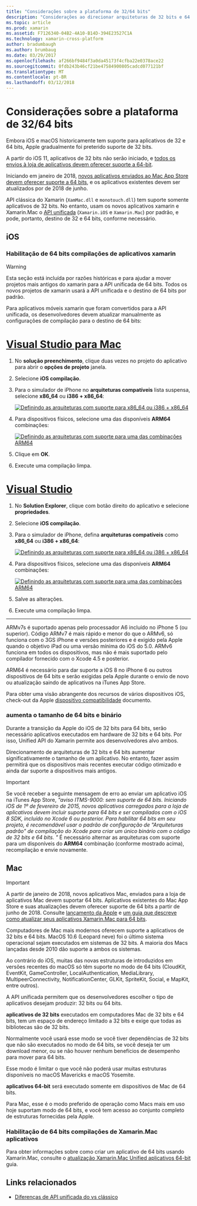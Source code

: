 ```yaml
---
title: "Considerações sobre a plataforma de 32/64 bits"
description: "Considerações ao direcionar arquiteturas de 32 bits e 64 bits para seu aplicativo"
ms.topic: article
ms.prod: xamarin
ms.assetid: F7126340-04B2-4A10-B14D-394E23527C1A
ms.technology: xamarin-cross-platform
author: bradumbaugh
ms.author: brumbaug
ms.date: 03/29/2017
ms.openlocfilehash: af266bf9484f3a0da45173f4cfba22e0378ace22
ms.sourcegitcommit: 0fdb243b46cf21be47584900805cadcd077121bf
ms.translationtype: MT
ms.contentlocale: pt-BR
ms.lasthandoff: 03/12/2018
---
```

# <a name="3264-bit-platform-considerations"></a>Considerações sobre a plataforma de 32/64 bits

Embora iOS e macOS historicamente tem suporte para aplicativos de 32 e 64 bits, Apple gradualmente foi preterido suporte de 32 bits.

A partir do iOS 11, aplicativos de 32 bits não serão iniciado, e [todos os envios à loja de aplicativos devem oferecer suporte a 64-bit](https://developer.apple.com/news/?id=06282017b).

Iniciando em janeiro de 2018, [novos aplicativos enviados ao Mac App Store devem oferecer suporte a 64 bits](https://developer.apple.com/news/?id=06282017a), e os aplicativos existentes devem ser atualizados por de 2018 de junho.

API clássica do Xamarin (`XamMac.dll` e `monotouch.dll`) tem suporte somente aplicativos de 32 bits. No entanto, usam os novos aplicativos xamarin e Xamarin.Mac o [API unificada](~/cross-platform/macios/unified/index.md) (`Xamarin.iOS` e `Xamarin.Mac`) por padrão, e pode, portanto, destino de 32 e 64 bits, conforme necessário.

## <a name="ios"></a>iOS

<a name="enable-64" />

### <a name="enabling-64-bit-builds-of-xamarinios-apps"></a>Habilitação de 64 bits compilações de aplicativos xamarin

> [!WARNING]
> Esta seção está incluída por razões históricas e para ajudar a mover projetos mais antigos do xamarin para a API unificada de 64 bits. Todos os novos projetos de xamarin usará a API unificada e o destino de 64 bits por padrão.

Para aplicativos móveis xamarin que foram convertidos para a API unificada, os desenvolvedores devem atualizar manualmente as configurações de compilação para o destino de 64 bits:

# <a name="visual-studio-for-mactabvsmac"></a>[Visual Studio para Mac](#tab/vsmac)

1. No **solução preenchimento**, clique duas vezes no projeto do aplicativo para abrir o **opções de projeto** janela.
2. Selecione **iOS compilação**.
3. Para o simulador de iPhone no **arquiteturas compatíveis** lista suspensa, selecione **x86\_64** ou **i386 + x86\_64**:

   [![Definindo as arquiteturas com suporte para x86\_64 ou i386 + x86\_64](Images/Image01.png "Setting Supported architectures to x86\_64 or i386 + x86\_64")](Images/Image01-large.png#lightbox) 

4. Para dispositivos físicos, selecione uma das disponíveis **ARM64** combinações:

   [![Definindo as arquiteturas com suporte para uma das combinações ARM64](Images/Image02.png "arquiteturas de configuração com suporte para uma das combinações ARM64")](Images/Image02-large.png#lightbox)

5. Clique em **OK**.
6. Execute uma compilação limpa.

# <a name="visual-studiotabvswin"></a>[Visual Studio](#tab/vswin)

1. No **Solution Explorer**, clique com botão direito do aplicativo e selecione **propriedades**.
2. Selecione **iOS compilação**.
3. Para o simulador de iPhone, defina **arquiteturas compatíveis** como **x86\_64** ou **i386 + x86\_64**: 

   [![Definindo as arquiteturas com suporte para x86_64 ou i386 + x86\_64](Images/VS02.png "Setting Supported architectures to x86_64 or i386 + x86\_64")](Images/VS02-large.png#lightbox)

4. Para dispositivos físicos, selecione uma das disponíveis **ARM64** combinações:
    
   [![Definindo as arquiteturas com suporte para uma das combinações ARM64](Images/VS01.png "arquiteturas de configuração com suporte para uma das combinações ARM64")](Images/VS01-large.png#lightbox)

5. Salve as alterações.
6. Execute uma compilação limpa.

-----

ARMv7s é suportado apenas pelo processador A6 incluído no iPhone 5 (ou superior). Código ARMv7 é mais rápido e menor do que o ARMv6, só funciona com o 3GS iPhone e versões posteriores e é exigido pela Apple quando o objetivo iPad ou uma versão mínima do iOS do 5.0. ARMv6 funciona em todos os dispositivos, mas não é mais suportado pelo compilador fornecido com o Xcode 4.5 e posterior. 

ARM64 é necessário para dar suporte a iOS 8 no iPhone 6 ou outros dispositivos de 64 bits e serão exigidas pela Apple durante o envio de novo ou atualização saindo de aplicativos na iTunes App Store.

Para obter uma visão abrangente dos recursos de vários dispositivos iOS, check-out da Apple [dispositivo compatibilidade](https://developer.apple.com/library/content/documentation/DeviceInformation/Reference/iOSDeviceCompatibility/DeviceCompatibilityMatrix/DeviceCompatibilityMatrix.html) documento.

### <a name="64-bit-and-binary-size-increases"></a>aumenta o tamanho de 64 bits e binário

Durante a transição da Apple do iOS de 32 bits para 64 bits, serão necessário aplicativos executados em hardware de 32 bits e 64 bits. Por isso, Unified API do Xamarin permite aos desenvolvedores alvo ambos.

Direcionamento de arquiteturas de 32 bits e 64 bits aumentar significativamente o tamanho de um aplicativo. No entanto, fazer assim permitirá que os dispositivos mais recentes executar código otimizado e ainda dar suporte a dispositivos mais antigos.

> [!IMPORTANT]
> Se você receber a seguinte mensagem de erro ao enviar um aplicativo iOS na iTunes App Store, _"aviso ITMS-9000: sem suporte de 64 bits. Iniciando iOS de 1º de fevereiro de 2015, novos aplicativos carregados para a loja de aplicativos devem incluir suporte para 64 bits e ser compilados com o iOS 8 SDK, incluído no Xcode 6 ou posterior. Para habilitar 64 bits em seu projeto, é recomendável usar o padrão de configuração de "Arquiteturas padrão" de compilação do Xcode para criar um único binário com o código de 32 bits e 64 bits. "_ É necessário alternar as arquiteturas com suporte para um disponíveis do **ARM64** combinação (conforme mostrado acima), recompilação e envie novamente.

## <a name="mac"></a>Mac

> [!IMPORTANT]
> A partir de janeiro de 2018, novos aplicativos Mac, enviados para a loja de aplicativos Mac devem suportar 64 bits. Aplicativos existentes do Mac App Store e suas atualizações devem oferecer suporte de 64 bits a partir de junho de 2018. Consulte [lançamento da Apple](https://developer.apple.com/news/?id=06282017a) e [um guia que descreve como atualizar seus aplicativos Xamarin.Mac para 64 bits](~/cross-platform/macios/32-and-64/mac-64-bit.md).

Computadores de Mac mais modernos oferecem suporte a aplicativos de 32 bits e 64 bits.   MacOS 10.6 (Leopard neve) foi o último sistema operacional sejam executados em sistemas de 32 bits.   A maioria dos Macs lançadas desde 2010 dão suporte a ambos os sistemas.

Ao contrário do iOS, muitas das novas estruturas de introduzidos em versões recentes do macOS só têm suporte no modo de 64 bits (CloudKit, EventKit, GameController, LocalAuthentication, MediaLibrary, MultipeerConnectivity, NotificationCenter, GLKit, SpriteKit, Social, e MapKit, entre outros).

A API unificada permitem que os desenvolvedores escolher o tipo de aplicativos desejam produzir: 32 bits ou 64 bits.

**aplicativos de 32 bits** executados em computadores Mac de 32 bits e 64 bits, tem um espaço de endereço limitado a 32 bits e exige que todas as bibliotecas são de 32 bits.

Normalmente você usará esse modo se você tiver dependências de 32 bits que não são executados no modo de 64 bits, se você deseja ter um download menor, ou se não houver nenhum benefícios de desempenho para mover para 64 bits.

Esse modo é limitar o que você não poderá usar muitas estruturas disponíveis no macOS Mavericks e macOS Yosemite.

**aplicativos 64-bit** será executado somente em dispositivos de Mac de 64 bits.

Para Mac, esse é o modo preferido de operação como Macs mais em uso hoje suportam modo de 64 bits, e você tem acesso ao conjunto completo de estruturas fornecidas pela Apple.

### <a name="enabling-64-bit-builds-of-xamarinmac-apps"></a>Habilitação de 64 bits compilações de Xamarin.Mac aplicativos

Para obter informações sobre como criar um aplicativo de 64 bits usando Xamarin.Mac, consulte o [atualização Xamarin.Mac Unified aplicativos 64-bit](~/cross-platform/macios/32-and-64/mac-64-bit.md) guia.

## <a name="related-links"></a>Links relacionados

- [Diferenças de API unificada do vs clássico](https://developer.xamarin.com/releases/ios/api_changes/classic-vs-unified-8.6.0/)
